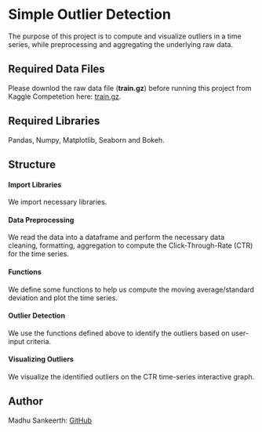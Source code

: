 # Simple Outlier Detection

The purpose of this project is to compute and visualize outliers in a time series, while preprocessing and aggregating the underlying raw data.

## Required Data Files

Please downlod the raw data file (**train.gz**) before running this project from Kaggle Competetion here: [train.gz](https://www.kaggle.com/c/avazu-ctr-prediction/data).

## Required Libraries

Pandas, Numpy, Matplotlib, Seaborn and Bokeh.

## Structure

####  Import Libraries
We import necessary libraries.

####  Data Preprocessing
We read the data into a dataframe and perform the necessary data cleaning, formatting, aggregation to compute the Click-Through-Rate (CTR) for the time series.

####  Functions
We define some functions to help us compute the moving average/standard deviation and plot the time series.

####  Outlier Detection
We use the functions defined above to identify the outliers based on user-input criteria.

####  Visualizing Outliers
We visualize the identified outliers on the CTR time-series interactive graph.


## Author

Madhu Sankeerth: [GitHub](https://github.com/madhusankeerth)

